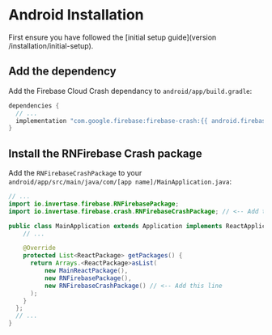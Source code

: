 # Android Installation

First ensure you have followed the [initial setup guide](version /installation/initial-setup).

## Add the dependency

Add the Firebase Cloud Crash dependancy to `android/app/build.gradle`:

```groovy
dependencies {
  // ...
  implementation "com.google.firebase:firebase-crash:{{ android.firebase.version }}"
}
```

## Install the RNFirebase Crash package

Add the `RNFirebaseCrashPackage` to your `android/app/src/main/java/com/[app name]/MainApplication.java`:

```java
// ...
import io.invertase.firebase.RNFirebasePackage;
import io.invertase.firebase.crash.RNFirebaseCrashPackage; // <-- Add this line

public class MainApplication extends Application implements ReactApplication {
    // ...

    @Override
    protected List<ReactPackage> getPackages() {
      return Arrays.<ReactPackage>asList(
          new MainReactPackage(),
          new RNFirebasePackage(),
          new RNFirebaseCrashPackage() // <-- Add this line
      );
    }
  };
  // ...
}
```
